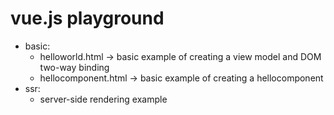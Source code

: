 # vue.js playground
* basic:
	* helloworld.html -> basic example of creating a view model and DOM two-way binding
	* hellocomponent.html -> basic example of creating a hellocomponent
* ssr:
	* server-side rendering example

